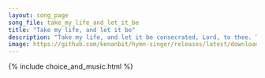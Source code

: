 ```yaml
---
layout: song_page
song_file: take_my_life_and_let_it_be
title: "Take my life, and let it be"
description: "Take my life, and let it be consecrated, Lord, to thee. Take my moments and my days; let them flow in ceaseless praise, let them flow in ceaseless pra... english theist 4part chords"
image: https://github.com/kenanbit/hymn-singer/releases/latest/download/take_my_life_and_let_it_be-trad.png
---
```


{% include choice_and_music.html %}